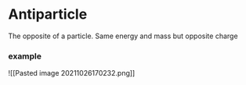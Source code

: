 # Antiparticle
The opposite of a particle. Same energy and mass but opposite charge 

### example 
![[Pasted image 20211026170232.png]]